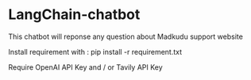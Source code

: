 # LangChain-chatbot

This chatbot will reponse any question about Madkudu support website

Install requirement with : pip install -r requirement.txt

Require OpenAI API Key and / or Tavily API Key
